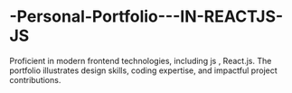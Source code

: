 # -Personal-Portfolio---IN-REACTJS-JS
Proficient in modern frontend technologies, including js , React.js. The portfolio illustrates design skills, coding expertise, and impactful project contributions.
